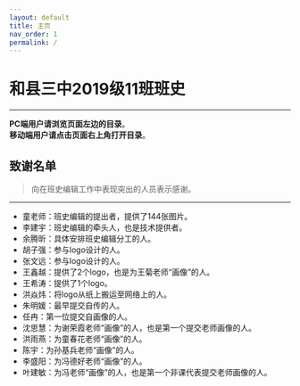 ```yaml
---
layout: default
title: 主页
nav_order: 1
permalink: /
---
```


# 和县三中2019级11班班史

***

**PC端用户请浏览页面左边的目录**。  
**移动端用户请点击页面右上角打开目录**。

## 致谢名单

> 向在班史编辑工作中表现突出的人员表示感谢。

***

- 童老师：班史编辑的提出者，提供了144张图片。
- 李建宇：班史编辑的牵头人，也是技术提供者。
- 余腾昕：具体安排班史编辑分工的人。
- 胡子强：参与logo设计的人。
- 张文远：参与logo设计的人。
- 王鑫越：提供了2个logo，也是为王菊老师“画像”的人。
- 王希涛：提供了1个logo。
- 洪焱炜：将logo从纸上搬运至网络上的人。
- 朱明媛：最早提交自传的人。
- 任冉：第一位提交自画像的人。
- 沈思慧：为谢荣霞老师“画像”的人，也是第一个提交老师画像的人。
- 洪雨燕：为童春花老师“画像”的人。
- 陈宇：为孙基兵老师“画像”的人。
- 李盛阳：为冯德好老师“画像”的人。
- 叶建敏：为冯老师“画像”的人，也是第一个非课代表提交老师画像的人。
